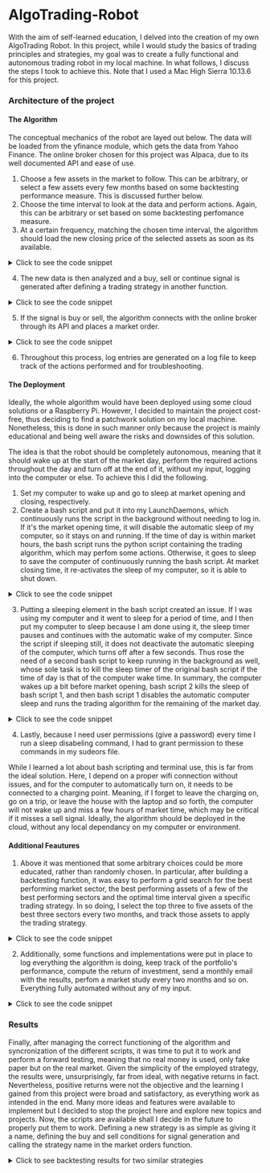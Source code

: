 # AlgoTrading-Robot
With the aim of self-learned education, I delved into the creation of my own AlgoTrading Robot. In this project, while I would study the basics of trading principles and strategies, my goal was to create a fully functional and autonomous trading robot in my local machine. In what follows, I discuss the steps I took to achieve this. Note that I used a Mac High Sierra 10.13.6 for this project.

### Architecture of the project
#### The Algorithm
The conceptual mechanics of the robot are layed out below. The data will be loaded from the yfinance module, which gets the data from Yahoo Finance. The online broker chosen for this project was Alpaca, due to its well documented API and ease of use.

1. Choose a few assets in the market to follow. This can be arbitrary, or select a few assets every few months based on some backtesting performance measure. This is discussed further below.
2. Choose the time interval to look at the data and perform actions. Again, this can be arbitrary or set based on some backtesting perfomance measure.
3. At a certain frequency, matching the chosen time interval, the algorithm should load the new closing price of the selected assets as soon as its available.
<details>
<summary>Click to see the code snippet</summary>
  
```python
def GetUpdatedAssetData(maxattempts: int, ticker: str, period: str, interval: str, MACDfastperiod: int =12, MACDslowperiod: int =26, MACDsignalperiod: int =9):
    '''
    Returns a pandas time series DataFrame containing the most recent update of the asset's historical closing price and MACD. If the 
    data is not accessible, its size too small or not yet updated, an exception is raised.

    Keywords arguments:
    maxattempts -- Maximum amount of attempts to find the updated data of the asset.
    ticker -- Ticker of the asset.
    period -- Period of time worth of data. Accepts 1d, 5d, 1mo, 60d, 3mo, 6mo, 1y, 2y, 5y, 10y, ytd and max.
    interval -- Interval at which the data points are taken. Accepts 1m, 2m, 5m, 15m, 30m, 60m, 90m, 1h, 1d, 5d.
    MACDfastperiod -- Amount of rolling points to take as the fast period for the MACD calculation. Default is 12.
    MACDslowperiod -- Amount of rolling points to take as the slow period for the MACD calculation. Default is 26.
    MACDsignalperiod -- Amount of rolling points to calculate the MACD signal line. Default is 9.
    '''
    data=GetAssetData(ticker, period, interval, MACDfastperiod, MACDslowperiod, MACDsignalperiod)
    
    attempt=0
    currenttime=datetime.now(pytz.timezone('Europe/Madrid'))
    # currenttime=currenttime.replace(tzinfo=timezone.utc) #Make datetime timezone aware 
    intervalduration=pd.Timedelta(interval)
    timelastdatapoint=data.index[-1]

    #Get the asset's data while the current time is not between the time of the last and next data point, for a maximum of maxattempts tries 
    while attempt < maxattempts and not timelastdatapoint <= currenttime <= timelastdatapoint + intervalduration:
        attempt += 1
        time.sleep(3)
        data=GetAssetData(ticker, period, interval, MACDfastperiod, MACDslowperiod, MACDsignalperiod)
        timelastdatapoint=data.index[-1]
    
    if attempt == maxattempts:
        raise Exception(f'Maximum amount of tries ({maxattempts}) to get the updated data for {ticker} reached.')
    
    return data
```
</details>

4. The new data is then analyzed and a buy, sell or continue signal is generated after defining a trading strategy in another function.
<details>
<summary>Click to see the code snippet</summary>

```python
def GenerateMarketOrderSignal(strategy: str, data: pd.DataFrame, datapoint: int =-1):
    '''
    Returns 'buy', 'sell' or None as a signal.

    Keyword arguments:
    strategy -- Strategy employed for which the signal should be generated. Accepts 'MACDZeroCross' and 'MACDSignalCross'.
        'MACDZeroCross': Generate 'buy' signal if the MACD goes from negative to positive. Generate 'sell' signal
        if the MACD goes from positive to negative.
        'MACDSignalCross': Generate 'buy' signal if the MACD's signal line goes from less than to greater than 
        the MACD. Generate 'sell' signal if the MACD's signal line goes from greater than to less than the MACD.
    data -- Asset's (historical) data from yfinance. Obtainable through GetAssetData.
    datapoint -- The point for which the signal should be generated, useful to iterate through the
        data points while backtesting. If the function is used in live mode, leave the default -1.
    '''
    if 'MACD' in strategy:
        MACD=data['MACD']
        MACDsignal=data['MACDSignal']

        if strategy == 'MACDZeroCross':
            if MACD.iloc[datapoint-1]<0 and MACD.iloc[datapoint]>0:
                return 'buy'
            elif MACD.iloc[datapoint-1]>0 and MACD.iloc[datapoint]<0:
                return 'sell'
            else:
                return None
            
        elif strategy == 'MACDSignalCross':
            if MACDsignal.iloc[datapoint-1]<MACD.iloc[datapoint-1] and MACDsignal.iloc[datapoint]>MACD.iloc[datapoint]:
                return 'buy'
            elif MACDsignal.iloc[datapoint-1]>MACD.iloc[datapoint-1] and MACDsignal.iloc[datapoint]<MACD.iloc[datapoint]:
                return 'sell'
            else:
                return None
```
</details>

5. If the signal is buy or sell, the algorithm connects with the online broker through its API and places a market order.
<details>
<summary>Click to see the code snippet</summary>

```python
def GetAlpacaConnection() -> tuple([alpaca.trading.client.TradingClient, alpaca.trading.models.TradeAccount]):
    '''
    Connects to Alpaca's API and returns a TradingClient and TradeAccount object.
    '''
    api_key='***'
    api_secret='***'
    trader=TradingClient(api_key, api_secret, paper=True)
    account=trader.get_account()
    return trader, account
```
```python
def PlaceMarketOrder(trader: alpaca.trading.client.TradingClient, ticker: str, type: str, notional: float, trailpercent: int =10):
    '''
    Submits a buy, buy and trail stop, or sell order through the API. Returns the relevant market orders.

    Keyword arguments:
    trader -- alpaca.trading.client.TradingClient object obtained by the connection with Alpaca's API. Can be obtained by GetAlpacaConnection().
    ticker -- Ticker of the asset.
    type -- Order type. Accepts 'buy', 'buy&trailstop' or 'sell'.
    notional -- Amount of money to invest in asset.
    trailpercent -- Percentage from the asset's trailing maximum value at which the stop loss would trigger.
    '''
    if type == 'buy':
        market_order_data=MarketOrderRequest(symbol=ticker, notional=notional, side=OrderSide.BUY, time_in_force=TimeInForce.DAY)
        market_order=trader.submit_order(order_data=market_order_data)
        return market_order

    elif type == 'buy&trailstop':
        market_buyorder_data=MarketOrderRequest(symbol=ticker, notional=notional, side=OrderSide.BUY, time_in_force=TimeInForce.DAY)
        market_buyorder=trader.submit_order(order_data=market_buyorder_data)    

        maxattempts=5
        for attempt in range(maxattempts):
            time.sleep(1)
            try:
                owned=trader.get_open_position(ticker)
            except alpaca.commom.exceptions.APIError as e:
                continue

            owned_quantity=owned.qty    
            market_trailstoporder_data=TrailingStopOrderRequest(symbol=ticker, qty=owned_quantity, side=OrderSide.SELL,
                                                        time_in_force=TimeInForce.DAY, trailpercent=trailpercent) #sell if price is 99% of max if trailpercent=1
            market_trailstoporder=trader.submit_order(order_data=market_trailstoporder_data)
            return market_buyorder, market_trailstoporder

    elif type == 'sell':
        market_order=trader.close_position(ticker)
        return market_order
    
    else:
        raise Exception(f'Wrong input for type argument. Expected "buy", "buy&trailstop" or "sell", got {type} instead.')
```
```python
def AlgoTradingLive(strategy: str, tickers: list[str], period: str, interval: str, diversifyingdepth: int, buyingpowerpercentage: float, trailpercent: int,
                     MACDfastperiod: int =12, MACDslowperiod: int =26, MACDsignalperiod: int =9):
    '''
    Places market orders through Alpaca's API.

    Keyword arguments:
    strategy -- Strategy employed for which the signal should be generated. Accepts 'MACDZeroCross' and 'MACDSignalCross'.
        'MACDZeroCross': Generate 'buy' signal if the MACD goes from negative to positive. Generate 'sell' signal
        if the MACD goes from positive to negative.
        'MACDSignalCross': Generate 'buy' signal if the MACD's signal line goes from less than to greater than 
        the MACD. Generate 'sell' signal if the MACD's signal line goes from greater than to less than the MACD.
    tickers -- List of tickers to keep track of. Will check buy and sell conditions for these.
    period -- Period of time worth of data. Accepts 1d, 5d, 1mo, 60d, 3mo, 6mo, 1y, 2y, 5y, 10y, ytd and max.
    interval -- Interval at which the data points are taken. Accepts 1m, 2m, 5m, 15m, 30m, 60m, 90m, 1h, 1d, 5d.
    diversifyingdepth -- Maximum amount of assets that can be owned. Equally distributes the buying power among them.
    buyingpowerpercentage -- Relative amount of the buying power that can be used. Useful to diversify the strategies
        used or limit the amount of money to invest. Accepts a float between 0 and 1.
    trailpercent -- Percentage from the asset's trailing maximum value at which the stop loss would trigger.
    MACDfastperiod -- Amount of rolling points to take as the fast period for the MACD calculation. Default is 12.
    MACDslowperiod -- Amount of rolling points to take as the slow period for the MACD calculation. Default is 26.
    MACDsignalperiod -- Amount of rolling points to calculate the MACD signal line. Default is 9.
    '''
    #Getting relevant information from the Alpaca's account
    trader, account=GetAlpacaConnection()

    portfolio=trader.get_all_positions()
    buyingpower=float(account.buying_power)*buyingpowerpercentage
    ordersdata=GetOrdersRequest(status=QueryOrderStatus.OPEN, side=OrderSide.BUY, limit=10, nested=True)
    openbuyorders=trader.get_orders(filter=ordersdata)
    openbuyordersassets=[asset.symbol for asset in openbuyorders]
    ownedassets=[asset.symbol for asset in portfolio]

    #Extends the tickers list with the open positions in the portfolio, to ensure they are still being tracked until they are sold
    #in the eventuality that the tickers list changes 
    tickers.extend(ownedassets)
    tickers=list(set(tickers)) #Removes duplicates
    for ticker in tickers:
        try:
            data=GetUpdatedAssetData(8, ticker, period, interval, MACDfastperiod, MACDslowperiod, MACDsignalperiod)
        except Exception as e:
            continue
        
        #If the amount of assets owned or on open order does not reach the diversiyinf depth and the asset is not owned
        #and is not an open buy order and there is a buy signal: buy
        if diversifyingdepth > (len(portfolio) + len(openbuyorders)) and ticker not in ownedassets \
            and ticker not in openbuyordersassets and GenerateMarketOrderSignal(strategy, data) == 'buy':
            #Divides the buying power in equal parts to potentially buy diversifyingdepth assets. Truncates to the second decimal place
            investingquantity=round(buyingpower / (diversifyingdepth - len(portfolio) - len(openbuyorders)), 2)//0.01*0.01 
            try: 
                buyorder, trailstoporder=PlaceMarketOrder(trader, ticker, 'buy&trailstop', investingquantity, trailpercent)
                return buyorder, trailstoporder
            except Exception as e:
                continue
        
        #If the asset is owned and there is a sell signal: close position (sell)
        elif ticker in ownedassets and GenerateMarketOrderSignal(strategy, data) == 'sell':
            sellorder=PlaceMarketOrder(trader, ticker, 'sell', investingquantity)
            return sellorder
```
</details>

6. Throughout this process, log entries are generated on a log file to keep track of the actions performed and for troubleshooting.

#### The Deployment
Ideally, the whole algorithm would have been deployed using some cloud solutions or a Raspberry Pi. However, I decided to maintain the project cost-free, thus deciding to find a patchwork solution on my local machine. Nonetheless, this is done in such manner only because the project is mainly educational and being well aware the risks and downsides of this solution.

The idea is that the robot should be completely autonomous, meaning that it should wake up at the start of the market day, perform the required actions throughout the day and turn off at the end of it, without my input, logging into the computer or else. To achieve this I did the following.

1. Set my computer to wake up and go to sleep at market opening and closing, respectively.
2. Create a bash script and put it into my LaunchDaemons, which continuously runs the script in the background without needing to log in. If it's the market opening time, it will disable the automatic sleep of my computer, so it stays on and running. If the time of day is within market hours, the bash script runs the python script containing the trading algorithm, which may perfom some actions. Otherwise, it goes to sleep to save the computer of continuously running the bash script. At market closing time, it re-activates the sleep of my computer, so it is able to shut down.
<details>
<summary>Click to see the code snippet</summary>

```bash
#!/bin/bash

logpath="/tmp/Projects/ShellOutput.log"
log() {
  echo "$(date +'%Y-%m-%d %H:%M:%S') $1" >> $logpath
}
log "PID: $$"

log "Shell script started!"
# Get the current hour in 24-hour format
current_hour=$(date +%H)
current_minute=$(date +%M)
current_minute=${current_minute#0}
current_day=$(date +%u) # 1=Monday, 2=Tuesday, ..., 7=Sunday

# source /path/to/your/python/environment/bin/activate
# log "Starting python script"
# sudo /Library/Frameworks/Python.framework/Versions/3.11/bin/python3 /Users/lucasvanderhorst/AlgoTrading/AlgorithmicTrading.py


#As soon as computer wakes, disables sleep. If run "sudo visudo" in the terminal, the sudoers file can be accessed, where 
#the password for sudo command has been disabled (or already granted when running sudo visudo)
if [ "$current_hour" == 15 ]; then
    sudo pmset disablesleep 1
    log "Sleep has been deactivated"
fi

if [ "$current_hour" == 22 ]; then
    sudo pmset disablesleep 0
    log "Sleep has been activated again"
fi

log "Checking if it is the right time to run python script"
# Check if the current hour is within the desired time range (15:30 to 22:00) on weekdays
if [ "$current_hour" -ge 15 ] && [ "$current_hour" -lt 22 ] && [ "$current_day" -ge 1 ] && [ "$current_day" -le 5 ]; then
    # Check if the current minute is a multiple of 5 (to run every 5 minutes)
    if [ "$((current_minute % 5))" == 0 ]; then
        # Run the Python script
        log "Running Python scrip AlgorithmicTrading.py"
        sudo /Library/Frameworks/Python.framework/Versions/3.11/bin/python3 /Users/lucasvanderhorst/AlgoTrading/AlgorithmicTrading.py
        log "Python script AlgorithmicTrading.py should have been run. Sleeping for 3 minutes"
        echo >> $logpath        
        sleep 180
    else 
        log "The current time is within the python's script allowed time range, but not yet at the required interval time. Sleeping for 15 seconds"
        echo >> $logpath    
        sleep 15
    fi

else
    #Make it sleep longer during the weekends
    #Sleep for some time before LaunchDaemons runs the script again. To save on power consumption
    if [ "$current_hour" -lt 15 ] || [ "$current_hour" -ge 22 ]; then
        log "The current time is outside the python's script allowed time range. Sleeping for 30 minutes"
        echo >> $logpath
        sleep 1800
    fi
fi
```
</details>

3. Putting a sleeping element in the bash script created an issue. If I was using my computer and it went to sleep for a period of time, and I then put my computer to sleep because I am done using it, the sleep timer pauses and continues with the automatic wake of my computer. Since the script if sleeping still, it does not deactivate the automatic sleeping of the computer, which turns off after a few seconds. Thus rose the need of a second bash script to keep running in the background as well, whose sole task is to kill the sleep timer of the original bash script if the time of day is that of the computer wake time. In summary, the computer wakes up a bit before market opening, bash script 2 kills the sleep of bash script 1, and then bash script 1 disables the automatic computer sleep and runs the trading algorithm for the remaining of the market day.
<details>
<summary>Click to see the code snippet</summary>

```bash
#!/bin/bash
logpath="/tmp/Projects/ShellOutput.log"
log() {
  echo "$(date +'%Y-%m-%d %H:%M:%S') $1" >> $logpath
}
pid=$(grep "PID:" /tmp/Projects/ShellOutput.log | tail -n 1 | awk '{print $4}')

log 'Sleep Killer is hunting'

# Get the current hour in 24-hour format
current_hour=$(date +%H)

if [ $current_hour == 15 ]; then
    log "Killing ScriptRunner.sh to ensure is it not sleeping. It should run again straight away and disable sleep."
    echo >> $logpath
    pkill -P $pid
    sleep 3600
else
    log "I'm still thirsty for blood, but will rest for 2 seconds"
    sleep 2
fi
```

</details>

4. Lastly, because I need user permissions (give a password) every time I run a sleep disabeling command, I had to grant permission to these commands in my sudeors file.

While I learned a lot about bash scripting and terminal use, this is far from the ideal solution. Here, I depend on a proper wifi connection without issues, and for the computer to automatically turn on, it needs to be connected to a charging point. Meaning, if I forget to leave the charging on, go on a trip, or leave the house with the laptop and so forth, the computer will not wake up and miss a few hours of market time, which may be critical if it misses a sell signal. Ideally, the algorithm should be deployed in the cloud, without any local dependancy on my computer or environment.

#### Additional Feautures
1. Above it was mentioned that some arbitrary choices could be more educated, rather than randomly chosen. In particular, after building a backtesting function, it was easy to perform a grid search for the best performing market sector, the best performing assets of a few of the best performing sectors and the optimal time interval given a specific trading strategy. In so doing, I select the top three to five assets of the best three sectors every two months, and track those assets to apply the trading strategy.
<details>
<summary>Click to see the code snippet</summary>

```python
def GetAssetData(ticker: str, period: str, interval: str, MACDfastperiod: int =12, MACDslowperiod: int =26, MACDsignalperiod: int =9): 
    '''
    Returns a pandas time series DataFrame containing the asset's historical closing price and MACD.

    Keywords arguments:
    ticker -- Ticker of the asset.
    period -- Period of time worth of data. Accepts 1d, 5d, 1mo, 60d, 3mo, 6mo, 1y, 2y, 5y, 10y, ytd and max.
    interval -- Interval at which the data points are taken. Accepts 1m, 2m, 5m, 15m, 30m, 60m, 90m, 1h, 1d, 5d, 1wk, 1mo and 3mo.
    MACDfastperiod -- Amount of rolling points to take as the fast period for the MACD calculation. Default is 12.
    MACDslowperiod -- Amount of rolling points to take as the slow period for the MACD calculation. Default is 26.
    MACDsignalperiod -- Amount of rolling points to calculate the MACD signal line. Default is 9.
    '''
    #Gets the asset's closing price data
    data=yf.Ticker(ticker)
    data=data.history(period=period, interval=interval, actions=False)
    data.drop(columns=['Open', 'High', 'Low', 'Volume'], inplace=True)
    
    #If the dataframe contains insufficient points, raise an exception
    if len(data)<MACDslowperiod:
        raise Exception(f'The data for {ticker} contained too few points {len(data)}')

    EMW12=data.ewm(span=MACDfastperiod, adjust=False).mean()
    EMW26=data.ewm(span=MACDslowperiod, adjust=False).mean()
    data['MACD']=EMW12 - EMW26
    data['MACDSignal']=data['MACD'].ewm(span=MACDsignalperiod, adjust=False).mean()
    
    return data
```
```python
def AlgoTradingBacktesting(strategy: str, ticker: str, period: str, interval: str, MACDfastperiod: int =12, MACDslowperiod: int =26, MACDsignalperiod: int =9, 
                           printresults: bool =False, plotresults: bool =False):
    '''
    Simulates an algo trading strategy on the historical data of an asset. Returns the relative return (%) of the strategy and the amount of transactions performed.

    Keyword arguments:
    strategy -- Strategy employed for which the signal should be generated. Accepts 'MACDZeroCross' and 'MACDSignalCross'.
        'MACDZeroCross': Generate 'buy' signal if the MACD goes from negative to positive. Generate 'sell' signal
        if the MACD goes from positive to negative.
        'MACDSignalCross': Generate 'buy' signal if the MACD's signal line goes from less than to greater than 
        the MACD. Generate 'sell' signal if the MACD's signal line goes from greater than to less than the MACD.
    ticker -- Ticker of the asset.
    period -- Period of time worth of data. Accepts 1d, 5d, 1mo, 60d, 3mo, 6mo, 1y, 2y, 5y, 10y, ytd and max.
    interval -- Interval at which the data points are taken. Accepts 1m, 2m, 5m, 15m, 30m, 60m, 90m, 1h, 1d, 5d, 1wk, 1mo and 3mo.
    MACDfastperiod -- Amount of rolling points to take as the fast period for the MACD calculation. Default is 12.
    MACDslowperiod -- Amount of rolling points to take as the slow period for the MACD calculation. Default is 26.
    MACDsignalperiod -- Amount of rolling points to calculate the MACD signal line. Default is 9.
    plotresults -- Plots the closing price along with the buying and selling points if set to True. Default is False.
    '''
    data=GetAssetData(ticker, period, interval, MACDfastperiod, MACDslowperiod, MACDsignalperiod)
    
    #Setting initial parameters
    close=data['Close']
    initialwallet=100
    wallet=100
    transactions=0
    own=False
    data['Bought']=None
    data['Sold']=None
    
    #Looping through each data point and simulating buying and selling the asset
    for datapoint in range(1, len(data)):
        if not own and GenerateMarketOrderSignal(strategy, data, datapoint) == 'buy':
            own=True
            data['Bought'].iloc[datapoint]=close.iloc[datapoint]
            buyprice=close.iloc[datapoint]
            continue
        
        elif own and GenerateMarketOrderSignal(strategy, data, datapoint) == 'sell':
            own=False
            data['Sold'].iloc[datapoint]=close.iloc[datapoint]
            sellprice=close.iloc[datapoint]
            localreturn=(sellprice - buyprice) / buyprice
            wallet *= localreturn + 1
            transactions += 1
            continue
        
        #Calculating the results and printing them
        totalreturn=wallet - initialwallet #)/initialwallet * 100 which is just *1
        holdreturn=(close.iloc[-1] - close.iloc[0]) / close.iloc[0] * 100
    
    if printresults:
        print(f'The \033[1m{strategy} strategy\033[0m has a \033[1mreturn of {totalreturn:.2f}%\033[0m for '
            f'\033[1m{ticker}\033[0m in the past \033[1m{period}\033[0m and with an \033[1minterval of {interval}\033[0m '
            f'and after \033[1m{transactions} transactions\033[0m.\n'
            f'In the same period, a \033[1mhold\033[0m strategy would have \033[1myielded {holdreturn:.2f}%\033[0m.\n')
    
    if plotresults:
        x=data.index
        plt.plot(x, data['Close'], 'black', alpha=0.6, label='C')
        plt.plot(x, data['Bought'], '.g', label='B')
        plt.plot(x, data['Sold'], '.r', label='S')
        plt.xticks(rotation=15)
        plt.title(f'{ticker}')
        plt.ylabel('Closing price ($)')
        plt.xlabel('Datetimes (Y-M-D H:Min:S)')
        plt.legend()
        plt.show()

    return totalreturn, transactions
```
```python
def GetTopIndicesAssets(sectorsresults: pd.DataFrame, assetsresults: pd.DataFrame, ntopsectors: int, ntopassets: int):
    '''
    Returns the market sectors and the assets with the best results.

    Keyword arguments:
    sectorsresults -- Pandas DataFrame containing as columns the sectors and average returns, named 'Sector' and 
        'Average return' respectively. May contain other columns.
    assetsresults -- Pandas DataFrame containing as columns the sectors, assets and returns, named 'Sector', 'Asset' and 
        'Return' respectively. May contain other columns.
    ntopsectors -- Number of top sectors to return.
    ntopassets -- Number of total top assets to return. The number of top assets per sector is weighted according to the sector's results.
    '''

    sectorsresults.sort_values(by='Average return', ascending=False, inplace=True)
    topsectors=list(sectorsresults['Sector'][:ntopsectors]) 
    #Obtaining the average return of the top sectors and use it to calculate each sector's weight (it's importance)
    topsectorsreturns=list(sectorsresults['Average return'][:ntopsectors])
    sectorweights=[i/sum(topsectorsreturns) for i in topsectorsreturns]

    assetsresults.set_index('Sector', inplace=True)
    topassets=[]
    for sector, weight in zip(topsectors, sectorweights):
        amountassets=round(weight*ntopassets) #Amount of top assets to retrieve from a sector, according to the sector's weight
        mask=[i==sector for i in assetsresults.index] #Mask all the sectors except the one currently analyzing
        topassets.extend(list(assetsresults[mask].sort_values(by='Return', ascending=False)['Asset'][:amountassets]))
    topassets=list(set(topassets)) #Removes duplicates, if any. If this is the case, the function will return less than ntopassets assets

    return topsectors, topassets
```
```python
def PlotMarketStudyResults(sectorsresults: pd.DataFrame, assetsresults: pd.DataFrame, strategy: str):
    '''
    Plots a bar plot of the average return per sector with the standard deviation and a 
    line plot of the asset return distribution. Saves the figure in 'DataStorage/MarketStudyResults.png'.

    Keyword arguments:
    sectorsresults -- Pandas DataFrame containing as columns the sectors and average returns, named 'Sector' and 
        'Average return' respectively. May contain other columns.
    assetsresults -- Pandas DataFrame containing as columns the assets and returns, named 'Asset' and 
        'Return' respectively. May contain other columns.
    strategy -- Name of the strategy used for the market study, for naming purposes
    '''
    #Sorts from best performing to worst
    sectorsresults.sort_values(by='Average return', ascending=False, inplace=True)
    assetsresults.sort_values(by='Return', ascending=False, inplace=True)

    sectors=sectorsresults['Sector']
    averagereturns=sectorsresults['Average return']
    standarddeviationsreturn=sectorsresults['Standard deviation of average return']

    assetsreturns=assetsresults['Return']

    #Retrieving screen width and height in pixels for MacOS. Converts to inches by divinding by the DPI
    if sys.platform.startswith('darwin'):
        output=subprocess.check_output("system_profiler SPDisplaysDataType | grep Resolution", shell=True).decode('utf-8')
        resolution=output.split(':')[-1]
        width, height=resolution.split('x')
        dpivalue=plt.rcParams['figure.dpi'] #Retrieves dots per inch
  
        width=int(width) / dpivalue
        height=int(height) / dpivalue
    
    
    fig, (ax1, ax2)=plt.subplots(2, figsize=(width, height))
    
    #Checks if first data point is an outlier
    # if averagereturns.iloc[0] > averagereturns.iloc[1] * 1000:
    #     ax1ylim=averagereturns[1]
    # else: 
    #     ax1ylim=averagereturns[0]

    ax1.bar(sectors, averagereturns, yerr=standarddeviationsreturn, capsize=5, color=[0.8, 0.4, 0.4])
    ax1.set_xticklabels(sectors, rotation=30)
    ax1.axhline(y=0, color=[0.3, 0.1, 0.1], linestyle='--', dashes=(10, 15))
    ax1.set_title(f'Average return per sector for the {strategy} strategy')
    ax1.set_ylabel('Average return (%)')
    ax1.set_xlabel('Sectors')
    # ax1.set_ylim(None, ax1ylim)

    #Checks if first data point is an outlier
    # if assetsreturns[0] > assetsreturns[1] * 1000:
    #     ax1ylim=assetsreturns[1]
    # else: 
    #     ax1ylim=assetsreturns[0]

    ax2.plot(np.arange(len(assetsreturns)), assetsreturns, color=[0.8, 0.6, 0.4])
    ax2.axhline(y=0, color=[0.3, 0.1, 0.1], linestyle='--', dashes=(10, 15))
    ax2.set_title(f'Return per asset distribution for the {strategy} strategy')
    ax2.set_ylabel('Return (%)')
    ax2.set_xlabel('Assets')

    plt.tight_layout(h_pad=1.5)
    plt.savefig(f'DataStorage/MarketStudyResults_{strategy}.png')
```
```python
def PerformMarketStudy(ntopsectors: int, ntopassets: int, strategy: str, period: str, interval: str, MACDfastperiod: int =12, MACDslowperiod: int =26, MACDsignalperiod: int =9):
    '''
    Computes the results of an algo trading strategy for the 11 sectors defined by MorningStar, S&P500, NASDAQ100 and DJI. From these 14 indices, 
    it finds the top sectors and the top assets from those top sectors. The amount of top assets in each top sector is weighted according to the 
    results of the sector. For the sectors, the results include average return, standard deviation of the returns and average transactions. For 
    the assets, the results include return and transactions. Plots the results and saves them in 'DataStorage/MarketStudyResults.png'. Running this
    function takes approximately 20 minutes.

    Keyword arguments:
    ntopsectors -- Number of top sectors to return.
    ntopassets -- Number of total top assets to return. The number of top assets per sector is weighted according to the sector's results.
    strategy -- Strategy employed for which the signal should be generated. Accepts 'MACDZeroCross' and 'MACDSignalCross'.
        'MACDZeroCross': Generate 'buy' signal if the MACD goes from negative to positive. Generate 'sell' signal
        if the MACD goes from positive to negative.
        'MACDSignalCross': Generate 'buy' signal if the MACD's signal line goes from less than to greater than 
        the MACD. Generate 'sell' signal if the MACD's signal line goes from greater than to less than the MACD.
    period -- Period of time worth of data. Accepts 1d, 5d, 1mo, 60d, 3mo, 6mo, 1y, 2y, 5y, 10y, ytd and max.
    interval -- Interval at which the data points are taken. Accepts 1m, 2m, 5m, 15m, 30m, 60m, 90m, 1h, 1d, 5d, 1wk, 1mo and 3mo.
    MACDfastperiod -- Amount of rolling points to take as the fast period for the MACD calculation. Default is 12.
    MACDslowperiod -- Amount of rolling points to take as the slow period for the MACD calculation. Default is 26.  
    '''
    #Retrieving the sectors and big index funds and initializing a DataFrame for the assets and sectors results
    s=Screener()
    screeners=s.available_screeners
    screeners=[i for i in screeners if 'ms' in i] #Retrieves all MorningStar indices
    indices=['SPX', 'NDX', 'DJI']
    indices.extend(screeners)
    sectorsresults=pd.DataFrame({
        'Sector': [],
        'Average return': [],
        'Standard deviation of average return': [],
        'Average transactions': []})
    assetsresults=pd.DataFrame({
       'Sector': [],
       'Asset': [],
       'Return': [],
       'Transactions': []})
    
    ssapikey='***'
    ss=StockSymbol(ssapikey)


    #Looping through the indices
    for index in indices:
        print(f'Analyzing the {index} index.')
        #Obtaining a list of the tickers in the index
        if 'ms' in index:
            data=s.get_screeners(index)
            dicts=data[index]['quotes']
            tickers=[d['symbol'] for d in dicts]
        else:
            tickers=ss.get_symbol_list(index=index, symbols_only=True)
        
        returns=[]
        transactions=[]
        #Looping through each asset in an index, finding its backtesting results and adding it to assetsresults
        for ticker in tickers:
            try:
                totalreturn, totaltransactions=AlgoTradingBacktesting(strategy, ticker, period, interval, MACDfastperiod, MACDslowperiod,
                                                                        printresults=False, plotresults=False)
                #Raising an exception for outliers
                if totaltransactions == 0 or -90>totalreturn or 150<totalreturn:
                    raise Exception(f'The backtesting results for {ticker} have been considered an outlier, with {totaltransactions} transactions '
                                    f'and a return of {totalreturn:.2f}%')
            except Exception as e:
                continue

            assetsresults.loc[len(assetsresults)]=[index, ticker, round(totalreturn, 2), totaltransactions]
            returns.append(totalreturn)
            transactions.append(totaltransactions)     

        #Results of all assets from one index are now stored in assetsresults and in a list. From the list, find average results for the index and standard deviation
        returns=np.array(returns)
        transactions=np.array(transactions)
        averagereturn=np.mean(returns)
        standarddeviationreturn=np.std(returns)
        averagetransactions=np.mean(transactions)
        
        sectorsresults.loc[len(sectorsresults)]=[index, round(averagereturn, 2), round(standarddeviationreturn, 2), round(averagetransactions, 2)]
    
    topsectors, topassets=GetTopIndicesAssets(sectorsresults, assetsresults, ntopsectors, ntopassets)

    np.savetxt('DataStorage/TopAssets.txt', topassets, fmt='%s')
    PlotMarketStudyResults(sectorsresults, assetsresults, strategy)

    return topsectors, topassets, sectorsresults, assetsresults
```
```python
def PerformParametersStudy(strategy: str, parameters: {str: int | str}, studyparameters: [str], studyparametersbounds: [(int | str)], sector: str =None, index: str =None):
    '''
    Finds the best values of the parameters of a strategy that maximizes the average return of the assets in a financial 
    sector or big indices. Returns the best average return, its standard deviation and list with tuples containing the 
    parameter and it's best value.

    Keyword arguments:
    strategy -- Strategy employed for which the signal should be generated. Accepts 'MACDZeroCross' and 'MACDSignalCross'.
        'MACDZeroCross': Generate 'buy' signal if the MACD goes from negative to positive. Generate 'sell' signal
        if the MACD goes from positive to negative.
        'MACDSignalCross': Generate 'buy' signal if the MACD's signal line goes from less than to greater than 
        the MACD. Generate 'sell' signal if the MACD's signal line goes from greater than to less than the MACD.
    parameters -- Dictionary containing the fixed parameters as keys with their value. Accepts as keys 'period', 'interval', 
        'MACDfastperiod', 'MACDslowperiod' and 'MACDsignalperiod'.
    studyparameters -- List of strings containing the parameters to be analyzed. Accepts 'period', 'interval', 
        'MACDfastperiod', 'MACDslowperiod' and 'MACDsignalperiod'.
    studyparametersbounds -- List of tuples of length two specifying the bounds on which each parameter, respectively, should be 
        iterated through. For parameters that do not have numeric values, such as 'period' and 'interval', the tuple should contain
        the values to be iterated through, instead of acting like bounds. 
    sector -- Financial sector to perform the study on. Accepts any sector from the yahooquery available screeners 
        (run <s=Screener() \ s.available_screeners> to find them). Leave the default None if the study is to be performed on 
        a market exchange.
    index -- Stock exchange to perform the study on. Accepts any index from the stocksymbol available indexIds (run 
        <ss=StockSymbol(<your ssapikey>) \ indexlist=[dict['indexId] for dict in ss.index_list] \ print(indexlist)> to find 
        them). Leave the default None if the study is to be performed on a financial sector.
    '''
    bestreturn=-1000
    bestparameter=None
    #Computing the results in the last recursion of the function
    if len(studyparameters) == 1:
        #Loading the tickers to loop through
        s=Screener()
        ssapikey='***'
        ss=StockSymbol(ssapikey)
        if sector:
            data=s.get_screeners(sector)
            dicts=data[sector]['quotes']
            tickers=[d['symbol'] for d in dicts]
        elif index:
            tickers=ss.get_symbol_list(index=index, symbols_only=True)

        #Looping through the study parameters for the specified bounds. Using a ternary operator to loop through elements in list if they are not integers
        for i in range(studyparametersbounds[0][0], studyparametersbounds[0][1]+1) if type(studyparametersbounds[0][0]) == int else studyparametersbounds[0]:
            parameters[studyparameters[0]]=i
            returns=[]

            # tickers=ss.get_symbol_list(index='SPX', symbols_only=True)
            #Looping through all tickers in the S&P500
            for ticker in tickers:
                try:
                    totalreturn, transactions=AlgoTradingBacktesting(strategy, ticker, **parameters)
                    #Raising an exception for outliers
                    if transactions == 0 or -90>totalreturn or 150<totalreturn:
                        raise Exception(f'The backtesting results for {ticker} have been considered an outlier, with {transactions} transactions '
                                        f'and a return of {totalreturn:.2f}%')
                except Exception as e:
                    continue
                returns.append(totalreturn)
            averagereturn=np.mean(np.array(returns))

            if averagereturn > bestreturn:
                bestreturn=averagereturn
                beststandarddeviation=np.std(returns)
                bestparameter=(studyparameters[0], i)
            

            
        return bestreturn, beststandarddeviation, bestparameter

    else: 
        #Looping through the study parameters for the specified bounds. Using a ternary operator to loop through elements in list if they are not integers
        for i in range(studyparametersbounds[0][0], studyparametersbounds[0][1]+1) if type(studyparametersbounds[0][0]) == int else studyparametersbounds[0]:
            parameters[studyparameters[0]]=i
            
            Breturn, beststandarddeviation, Bparameter=PerformParametersStudy(strategy, sector, parameters, studyparameters[1:], studyparametersbounds[1:])
            if Breturn > bestreturn:
                bestreturn=Breturn
                bestparameter=[(studyparameters[0], i)] + [Bparameter]
        
        return bestreturn, beststandarddeviation, bestparameter
```

</details>

2. Additionally, some functions and implementations were put in place to log everything the algorithm is doing, keep track of the portfolio's performance, compute the return of investment, send a monthly email with the results, perfom a market study every two months and so on. Everything fully automated without any of my input.
<details>
<summary>Click to see the code snippet</summary>

```python
def TrackPortfolio(account: alpaca.trading.models.TradeAccount, pathtocsv: str):
    '''
    Keeps track of the alpaca's account portfolio equity. Stores the information in columns as datetime, equity
    and cash flow.

    Keyword arguments:
    account -- alpaca.trading.models.TradeAccount object obtained by the connection with Alpaca's API. Can be obtained by GetAlpacaConnection().
    pathtocsv -- Absolute path to the csv where the information is being stored.
    '''
    if os.path.exists(pathtocsv):
        portfoliohistory=np.loadtxt(pathtocsv, delimiter=',', dtype=str)
        if portfoliohistory.ndim == 1:
            portfoliohistory=portfoliohistory.reshape(1, -1)
        newpoint=np.array([[datetime.now(), account.equity, 0]])
        portfoliohistory=np.concatenate([portfoliohistory, newpoint])
        np.savetxt(pathtocsv, portfoliohistory, fmt='%s', delimiter=',', header='Datetime, Equity ($), Cash flow ($)')
    
    else:
        newpoint=np.array([[datetime.now(), account.equity, 0]])
        np.savetxt(pathtocsv, newpoint, fmt='%s', delimiter=',', header='Datetime, Equity ($), Cash flow ($)')
    
    return
```
```python
def CorrectCashFlow(pathtocsv: str, cashflowdates: [str], cashflowamounts: [float]):
    '''
    Corrects the csv file containing the portfolio history for cash flow. For the correction, the function needs to be 
    manually called with the dates and amounts of the cash flows. The cashflowamounts correspond one to one with 
    cashflowdates.

    Keyword arguments:
    pathtocsv -- Absolute path to the csv where the information is being stored.
    cashflowdates -- List containing the datetimes in the format Y-M-D H:Min of the cash flows.
    cashflowamounts -- List containing the amounts of the cash flows.
    '''
    portfoliohistory=pd.DataFrame(np.loadtxt(pathtocsv, delimiter=',', dtype=str))
    portfoliodates=pd.to_datetime(portfoliohistory[0])
    cashflowdates=pd.to_datetime(cashflowdates)

    for cashflowdate, cashflowamount in zip(cashflowdates, cashflowamounts):
        closestdate=min(portfoliodates, key=lambda portfoliodate: abs((cashflowdate - portfoliodate).total_seconds()))
        index=np.where(portfoliodates == closestdate)[0][0]
        portfoliohistory[2][index]=cashflowamount
    np.savetxt(pathtocsv, portfoliohistory, delimiter=',', fmt='%s', header='Datetime, Equity ($), Cash Flow ($)')
    
    return
```
```python
def CalculateModifiedDietzReturn(pathtocsv: str):
    '''
    Adds a column to the portfolio history csv file, whose absolute path is given by pathtocsv, containing the 
    Modified Dietz return relative to the first recorded equity of the portfolio in the csv file.
    If there were any cash flows, make sure the csv file is updated. May be done easily using CorrectCashFlow().
    '''
    portfoliohistory=pd.DataFrame(np.loadtxt(pathtocsv, delimiter=',', dtype=str))
    #Return of the first point relative to itself is 0
    modifieddietzreturn=[0]
    #Calculates return for each point in portfolio. Slices the dataframe at all the points to compute the return at those points
    #Probably not the most efficient method
    for i in range(1, len(portfoliohistory)):
        dates=pd.to_datetime(portfoliohistory[0])[:i]
        equities=portfoliohistory[1].astype(float)[:i]
        cashflows=portfoliohistory[2].astype(float)[:i]

        #modified dietz return = 
        #=(end value - start value - sum of cash flows) / (start value + sum of time weighted cash flows)
        #time weighted cash flow = cash flow * (portfolio time duration - cash flow time duration) / portfolio time duration
        startvalue=equities[0]
        endvalue=equities.iloc[-1]
        cashflowslist=[]
        timeweightedcashflows=[]

        portfolioduration=(dates.iloc[-1] - dates[0]).total_seconds() / 60
        cashflowindices=np.nonzero(cashflows)[0]
        for index in cashflowindices:
            cashflowslist.append(cashflows[index])
            cashflowduration=(dates.iloc[-1] - dates[index]).total_seconds() / 60
            timeweightedcashflows.append(cashflows[index] * (portfolioduration - cashflowduration) / portfolioduration)
        
        modifieddietzreturn.append((endvalue - startvalue - sum(cashflowslist)) / (startvalue + sum(timeweightedcashflows)) * 100)

        portfoliohistory[3]=modifieddietzreturn
        np.savetxt(pathtocsv, portfoliohistory, delimiter=',', fmt='%s', header='Datetime, Equity ($), Cash flow ($), Modified Dietz all time return (%)')
        
        return
```
```python
def WaitforWifiConnection(maxattempts):
    '''
    Checks for wifi connection. The function will run until a wifi connection is found or until the maximum 
    amount of attempts has been reached. After each attempt, the program will sleep for two seconds. This 
    effectively pauses the code execution until the wifi is connected.
    '''
    wificonnection=subprocess.run(["/usr/sbin/networksetup", "-getairportnetwork", "en1"], capture_output=True, text=True)
    attempt=0
    while attempt<maxattempts and 'You are not associated' in wificonnection.stdout:
        attempt += 1
        time.sleep(2)
        wificonnection.subprocess.run(["/usr/sbin/networksetup", "-getairportnetwork", "en1"], capture_output=True, text=True)

    if attempt == maxattempts:
        raise Exception(f'Maximum amount of tries ({maxattempts}) to check for a wifi connection reached.')
    
    return
```
```python
def SendEmail(subject: str, body: str, pathstocsvs: [str] =[]):
    '''
    Sends an email from automail.lucas@gmail.com to vanderhorst.lucas@gmail.com.

    Keyword arguments:
    subject -- Subject (title) of the email.
    body -- Body (message) of the email.
    pathstocsvs -- Paths to the csvs, in a list, to be attached in the email.
    '''
    emailsender='automail.lucas@gmail.com'
    emailreceiver='vanderhorst.lucas@gmail.com'
    emailpassword='***'

    em=MIMEMultipart()
    em['From']=emailsender
    em['To']=emailreceiver
    em['Subject']=subject
    em.attach(MIMEText(body, 'plain'))
    for filepath in pathstocsvs:
        with open(filepath, 'rb') as file:
            part=MIMEBase('application', 'octet-stream')
            part.set_payload(file.read())
            encoders.encode_base64(part)
            part.add_header('Content-Disposition', f'attachment; filename="{filepath}"')
            em.attach(part)
    
    #Sending the email
    context=ssl.create_default_context()
    attempt=0
    maxattempts=10
    emailsent=False
    while attempt < maxattempts and not emailsent:
        try:
            with smtplib.SMTP_SSL('smtp.gmail.com', 465, context=context) as smtp:
                smtp.login(emailsender, emailpassword)
                smtp.sendmail(emailsender, emailreceiver, em.as_string())
                emailsent=True  
        except Exception as e:
            continue       

    if attempt == maxattempts:
        raise Exception(f'Maximum amount of tries ({maxattempts}) to send the email reached.')

    return
```
</details>

### Results 
Finally, after managing the correct functioning of the algorithm and syncronization of the different scripts, it was time to put it to work and perform a forward testing, meaning that no real money is used, only fake paper but on the real market. Given the simplicity of the employed strategy, the results were, unsurprisingly, far from ideal, with negative returns in fact. Nevertheless, positive returns were not the objective and the learning I gained from this project were broad and satisfactory, as everything work as intended in the end. Many more ideas and features were available to implement but I decided to stop the project here and explore new topics and projects. Now, the scripts are available shall I decide in the future to properly put them to work. Defining a new strategy is as simple as giving it a name, defining the buy and sell conditions for signal generation and calling the strategy name in the market orders function.
<details>
<summary>Click to see backtesting results for two similar strategies</summary>
MACD zero line crossing
<img src="images/MarketStudyResults.png" />
  
MACD signal crossing
<img src="images/MarketStudyResults_MACDSignalCross.png" />

</details>
